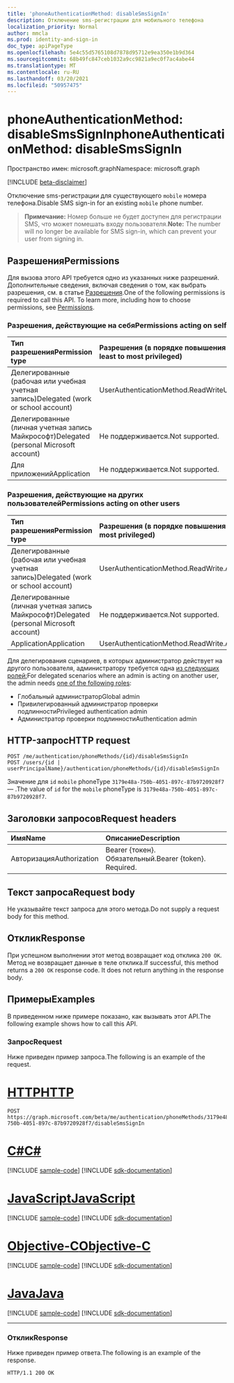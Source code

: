 ```yaml
---
title: 'phoneAuthenticationMethod: disableSmsSignIn'
description: Отключение sms-регистрации для мобильного телефона
localization_priority: Normal
author: mmcla
ms.prod: identity-and-sign-in
doc_type: apiPageType
ms.openlocfilehash: 5e4c55d5765108d7878d95712e9ea350e1b9d364
ms.sourcegitcommit: 68b49fc847ceb1032a9cc9821a9ec0f7ac4abe44
ms.translationtype: MT
ms.contentlocale: ru-RU
ms.lasthandoff: 03/20/2021
ms.locfileid: "50957475"
---
```

# <a name="phoneauthenticationmethod-disablesmssignin"></a><span data-ttu-id="5fac9-103">phoneAuthenticationMethod: disableSmsSignIn</span><span class="sxs-lookup"><span data-stu-id="5fac9-103">phoneAuthenticationMethod: disableSmsSignIn</span></span>

<span data-ttu-id="5fac9-104">Пространство имен: microsoft.graph</span><span class="sxs-lookup"><span data-stu-id="5fac9-104">Namespace: microsoft.graph</span></span>

[!INCLUDE [beta-disclaimer](../../includes/beta-disclaimer.md)]

<span data-ttu-id="5fac9-105">Отключение sms-регистрации для существующего `mobile` номера телефона.</span><span class="sxs-lookup"><span data-stu-id="5fac9-105">Disable SMS sign-in for an existing `mobile` phone number.</span></span> 

><span data-ttu-id="5fac9-106">**Примечание:** Номер больше не будет доступен для регистрации SMS, что может помешать входу пользователя.</span><span class="sxs-lookup"><span data-stu-id="5fac9-106">**Note:** The number will no longer be available for SMS sign-in, which can prevent your user from signing in.</span></span>

## <a name="permissions"></a><span data-ttu-id="5fac9-107">Разрешения</span><span class="sxs-lookup"><span data-stu-id="5fac9-107">Permissions</span></span>

<span data-ttu-id="5fac9-p101">Для вызова этого API требуется одно из указанных ниже разрешений. Дополнительные сведения, включая сведения о том, как выбрать разрешения, см. в статье [Разрешения](/graph/permissions-reference).</span><span class="sxs-lookup"><span data-stu-id="5fac9-p101">One of the following permissions is required to call this API. To learn more, including how to choose permissions, see [Permissions](/graph/permissions-reference).</span></span>

### <a name="permissions-acting-on-self"></a><span data-ttu-id="5fac9-110">Разрешения, действующие на себя</span><span class="sxs-lookup"><span data-stu-id="5fac9-110">Permissions acting on self</span></span>

|<span data-ttu-id="5fac9-111">Тип разрешения</span><span class="sxs-lookup"><span data-stu-id="5fac9-111">Permission type</span></span>      | <span data-ttu-id="5fac9-112">Разрешения (в порядке повышения привилегий)</span><span class="sxs-lookup"><span data-stu-id="5fac9-112">Permissions (from least to most privileged)</span></span>              |
|:---------------------------------------|:-------------------------|
| <span data-ttu-id="5fac9-113">Делегированные (рабочая или учебная учетная запись)</span><span class="sxs-lookup"><span data-stu-id="5fac9-113">Delegated (work or school account)</span></span>     | <span data-ttu-id="5fac9-114">UserAuthenticationMethod.ReadWrite</span><span class="sxs-lookup"><span data-stu-id="5fac9-114">UserAuthenticationMethod.ReadWrite</span></span> |
| <span data-ttu-id="5fac9-115">Делегированные (личная учетная запись Майкрософт)</span><span class="sxs-lookup"><span data-stu-id="5fac9-115">Delegated (personal Microsoft account)</span></span> | <span data-ttu-id="5fac9-116">Не поддерживается.</span><span class="sxs-lookup"><span data-stu-id="5fac9-116">Not supported.</span></span> |
| <span data-ttu-id="5fac9-117">Для приложений</span><span class="sxs-lookup"><span data-stu-id="5fac9-117">Application</span></span>                            | <span data-ttu-id="5fac9-118">Не поддерживается.</span><span class="sxs-lookup"><span data-stu-id="5fac9-118">Not supported.</span></span> |

### <a name="permissions-acting-on-other-users"></a><span data-ttu-id="5fac9-119">Разрешения, действующие на других пользователей</span><span class="sxs-lookup"><span data-stu-id="5fac9-119">Permissions acting on other users</span></span>

|<span data-ttu-id="5fac9-120">Тип разрешения</span><span class="sxs-lookup"><span data-stu-id="5fac9-120">Permission type</span></span>      | <span data-ttu-id="5fac9-121">Разрешения (в порядке повышения привилегий)</span><span class="sxs-lookup"><span data-stu-id="5fac9-121">Permissions (from least to most privileged)</span></span>              |
|:---------------------------------------|:-------------------------|
| <span data-ttu-id="5fac9-122">Делегированные (рабочая или учебная учетная запись)</span><span class="sxs-lookup"><span data-stu-id="5fac9-122">Delegated (work or school account)</span></span>     | <span data-ttu-id="5fac9-123">UserAuthenticationMethod.ReadWrite.All</span><span class="sxs-lookup"><span data-stu-id="5fac9-123">UserAuthenticationMethod.ReadWrite.All</span></span> |
| <span data-ttu-id="5fac9-124">Делегированные (личная учетная запись Майкрософт)</span><span class="sxs-lookup"><span data-stu-id="5fac9-124">Delegated (personal Microsoft account)</span></span> | <span data-ttu-id="5fac9-125">Не поддерживается.</span><span class="sxs-lookup"><span data-stu-id="5fac9-125">Not supported.</span></span> |
| <span data-ttu-id="5fac9-126">Application</span><span class="sxs-lookup"><span data-stu-id="5fac9-126">Application</span></span>                            | <span data-ttu-id="5fac9-127">UserAuthenticationMethod.ReadWrite.All</span><span class="sxs-lookup"><span data-stu-id="5fac9-127">UserAuthenticationMethod.ReadWrite.All</span></span> |

<span data-ttu-id="5fac9-128">Для делегирования сценариев, в которых администратор действует на другого пользователя, администратору требуется одна [из следующих ролей:](/azure/active-directory/users-groups-roles/directory-assign-admin-roles#available-roles)</span><span class="sxs-lookup"><span data-stu-id="5fac9-128">For delegated scenarios where an admin is acting on another user, the admin needs [one of the following roles](/azure/active-directory/users-groups-roles/directory-assign-admin-roles#available-roles):</span></span>
* <span data-ttu-id="5fac9-129">Глобальный администратор</span><span class="sxs-lookup"><span data-stu-id="5fac9-129">Global admin</span></span>
* <span data-ttu-id="5fac9-130">Привилегированный администратор проверки подлинности</span><span class="sxs-lookup"><span data-stu-id="5fac9-130">Privileged authentication admin</span></span>
* <span data-ttu-id="5fac9-131">Администратор проверки подлинности</span><span class="sxs-lookup"><span data-stu-id="5fac9-131">Authentication admin</span></span>

## <a name="http-request"></a><span data-ttu-id="5fac9-132">HTTP-запрос</span><span class="sxs-lookup"><span data-stu-id="5fac9-132">HTTP request</span></span>

<!-- { "blockType": "ignored" } -->

```http
POST /me/authentication/phoneMethods/{id}/disableSmsSignIn
POST /users/{id | userPrincipalName}/authentication/phoneMethods/{id}/disableSmsSignIn
```
<span data-ttu-id="5fac9-133">Значение для `id` `mobile` phoneType `3179e48a-750b-4051-897c-87b9720928f7` — .</span><span class="sxs-lookup"><span data-stu-id="5fac9-133">The value of `id` for the `mobile` phoneType is `3179e48a-750b-4051-897c-87b9720928f7`.</span></span>

## <a name="request-headers"></a><span data-ttu-id="5fac9-134">Заголовки запросов</span><span class="sxs-lookup"><span data-stu-id="5fac9-134">Request headers</span></span>

| <span data-ttu-id="5fac9-135">Имя</span><span class="sxs-lookup"><span data-stu-id="5fac9-135">Name</span></span>          | <span data-ttu-id="5fac9-136">Описание</span><span class="sxs-lookup"><span data-stu-id="5fac9-136">Description</span></span>   |
|:--------------|:--------------|
| <span data-ttu-id="5fac9-137">Авторизация</span><span class="sxs-lookup"><span data-stu-id="5fac9-137">Authorization</span></span> | <span data-ttu-id="5fac9-p102">Bearer {токен}. Обязательный.</span><span class="sxs-lookup"><span data-stu-id="5fac9-p102">Bearer {token}. Required.</span></span> |

## <a name="request-body"></a><span data-ttu-id="5fac9-140">Текст запроса</span><span class="sxs-lookup"><span data-stu-id="5fac9-140">Request body</span></span>

<span data-ttu-id="5fac9-141">Не указывайте текст запроса для этого метода.</span><span class="sxs-lookup"><span data-stu-id="5fac9-141">Do not supply a request body for this method.</span></span>

## <a name="response"></a><span data-ttu-id="5fac9-142">Отклик</span><span class="sxs-lookup"><span data-stu-id="5fac9-142">Response</span></span>

<span data-ttu-id="5fac9-p103">При успешном выполнении этот метод возвращает код отклика `200 OK`. Метод не возвращает данные в теле отклика.</span><span class="sxs-lookup"><span data-stu-id="5fac9-p103">If successful, this method returns a `200 OK` response code. It does not return anything in the response body.</span></span>

## <a name="examples"></a><span data-ttu-id="5fac9-145">Примеры</span><span class="sxs-lookup"><span data-stu-id="5fac9-145">Examples</span></span>

<span data-ttu-id="5fac9-146">В приведенном ниже примере показано, как вызывать этот API.</span><span class="sxs-lookup"><span data-stu-id="5fac9-146">The following example shows how to call this API.</span></span>

### <a name="request"></a><span data-ttu-id="5fac9-147">Запрос</span><span class="sxs-lookup"><span data-stu-id="5fac9-147">Request</span></span>

<span data-ttu-id="5fac9-148">Ниже приведен пример запроса.</span><span class="sxs-lookup"><span data-stu-id="5fac9-148">The following is an example of the request.</span></span>

# <a name="http"></a>[<span data-ttu-id="5fac9-149">HTTP</span><span class="sxs-lookup"><span data-stu-id="5fac9-149">HTTP</span></span>](#tab/http)
<!-- {
  "blockType": "request",
  "name": "phoneauthenticationmethod_disablesmssignin"
}-->

```http
POST https://graph.microsoft.com/beta/me/authentication/phoneMethods/3179e48a-750b-4051-897c-87b9720928f7/disableSmsSignIn
```
# <a name="c"></a>[<span data-ttu-id="5fac9-150">C#</span><span class="sxs-lookup"><span data-stu-id="5fac9-150">C#</span></span>](#tab/csharp)
[!INCLUDE [sample-code](../includes/snippets/csharp/phoneauthenticationmethod-disablesmssignin-csharp-snippets.md)]
[!INCLUDE [sdk-documentation](../includes/snippets/snippets-sdk-documentation-link.md)]

# <a name="javascript"></a>[<span data-ttu-id="5fac9-151">JavaScript</span><span class="sxs-lookup"><span data-stu-id="5fac9-151">JavaScript</span></span>](#tab/javascript)
[!INCLUDE [sample-code](../includes/snippets/javascript/phoneauthenticationmethod-disablesmssignin-javascript-snippets.md)]
[!INCLUDE [sdk-documentation](../includes/snippets/snippets-sdk-documentation-link.md)]

# <a name="objective-c"></a>[<span data-ttu-id="5fac9-152">Objective-C</span><span class="sxs-lookup"><span data-stu-id="5fac9-152">Objective-C</span></span>](#tab/objc)
[!INCLUDE [sample-code](../includes/snippets/objc/phoneauthenticationmethod-disablesmssignin-objc-snippets.md)]
[!INCLUDE [sdk-documentation](../includes/snippets/snippets-sdk-documentation-link.md)]

# <a name="java"></a>[<span data-ttu-id="5fac9-153">Java</span><span class="sxs-lookup"><span data-stu-id="5fac9-153">Java</span></span>](#tab/java)
[!INCLUDE [sample-code](../includes/snippets/java/phoneauthenticationmethod-disablesmssignin-java-snippets.md)]
[!INCLUDE [sdk-documentation](../includes/snippets/snippets-sdk-documentation-link.md)]

---


### <a name="response"></a><span data-ttu-id="5fac9-154">Отклик</span><span class="sxs-lookup"><span data-stu-id="5fac9-154">Response</span></span>

<span data-ttu-id="5fac9-155">Ниже приведен пример ответа.</span><span class="sxs-lookup"><span data-stu-id="5fac9-155">The following is an example of the response.</span></span>
<!-- {
  "blockType": "response",
  "truncated": true,
  "@odata.type": "microsoft.graph.None"
} -->

```http
HTTP/1.1 200 OK
```

<!-- uuid: 16cd6b66-4b1a-43a1-adaf-3a886856ed98
2019-02-04 14:57:30 UTC -->
<!-- {
  "type": "#page.annotation",
  "description": "phoneAuthenticationMethod: disableSmsSignIn",
  "keywords": "",
  "section": "documentation",
  "tocPath": ""
}-->
